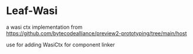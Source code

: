 # Leaf-Wasi

a wasi ctx implementation from https://github.com/bytecodealliance/preview2-prototyping/tree/main/host

use for adding WasiCtx for component linker 
